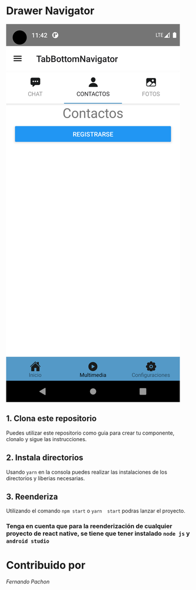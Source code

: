 # Drawer Navigator

![](https://github.com/FernandoPachon/04-DrawerNavigator/blob/master/assets/Screenshot_1669999326.png?raw=true)

## 1. Clona este repositorio

Puedes utilizar este repositorio como guia para crear tu componente, clonalo y sigue las instrucciones.

## 2. Instala directorios

Usando `yarn` en la consola puedes realizar las instalaciones de los directorios y liberias necesarias.

## 3. Reenderiza

Utilizando el comando `npm start` o `yarn  start` podras lanzar el proyecto.


### Tenga en cuenta que para la reenderización de cualquier proyecto de react native, se tiene que tener instalado `node js` y `android studio`

# Contribuido por
*Fernando Pachon*
